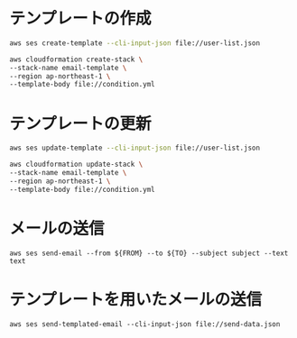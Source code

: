 # テンプレートの作成

```sh
aws ses create-template --cli-input-json file://user-list.json

aws cloudformation create-stack \
--stack-name email-template \
--region ap-northeast-1 \
--template-body file://condition.yml
```

# テンプレートの更新

```sh
aws ses update-template --cli-input-json file://user-list.json

aws cloudformation update-stack \
--stack-name email-template \
--region ap-northeast-1 \
--template-body file://condition.yml
```

# メールの送信

`aws ses send-email --from ${FROM} --to ${TO} --subject subject --text text`

# テンプレートを用いたメールの送信

`aws ses send-templated-email --cli-input-json file://send-data.json`
